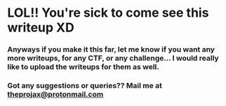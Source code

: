 # LOL!! You're sick to come see this writeup XD

### Anyways if you make it this far, let me know if you want any more writeups, for any CTF, or any challenge... I would really like to upload the writeups for them as well.

### Got any suggestions or queries?? Mail me at theprojax@protonmail.com 
